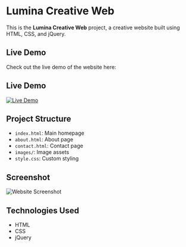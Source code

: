 # Lumina Creative Web

This is the **Lumina Creative Web** project, a creative website built using HTML, CSS, and jQuery.

## Live Demo

Check out the live demo of the website here:  
## Live Demo
[![Live Demo](https://img.shields.io/badge/Live_Demo-Available-green)](https://lumina-creative-webshow.netlify.app/)


## Project Structure
- `index.html`: Main homepage
- `about.html`: About page
- `contact.html`: Contact page
- `images/`: Image assets
- `style.css`: Custom styling

## Screenshot

![Website Screenshot](![Image](https://github.com/user-attachments/assets/a7401928-528d-4685-946f-e3bffac3d098))

## Technologies Used
- HTML
- CSS
- jQuery
